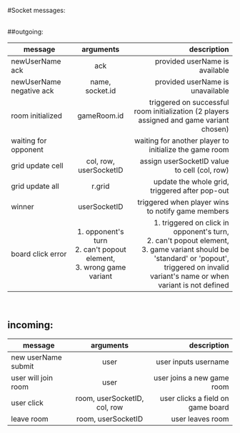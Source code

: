 #Socket messages:

<br/>
##outgoing:

| message        | arguments           | description   
| ------------- |:------------------------:| --:| 
| newUserName ack     | ack  |   provided userName is available 
| newUserName negative ack | name, socket.id     |   provided userName is unavailable 
|room initialized | gameRoom.id | triggered on successful room initialization (2 players assigned and game variant chosen)
|waiting for opponent| |waiting for another player to initialize the game room 
|grid update cell | col, row, userSocketID | assign userSocketID value to cell (col, row)
|grid update all| r.grid | update the whole grid, triggered after pop-out
|winner| userSocketID | triggered when player wins to notify game members
|board click error |1. opponent's turn <br /> 2. can't popout element, <br />3. wrong game variant |  1. triggered on click in opponent's turn, <br /> 2. can't popout element, <br /> 3. game variant should be 'standard' or 'popout', triggered on invalid variant's name or when variant is not defined

<br/>

## incoming:

| message        | arguments           | description   
| ------------- |:-------------:| -----:| 
| new userName submit      | user | user inputs username 
| user will join room      | user | user joins a new game room  |
| user click     | room, userSocketID, col, row      |  user clicks a field on game board |
| leave room | room, userSocketID      |  user leaves room |

